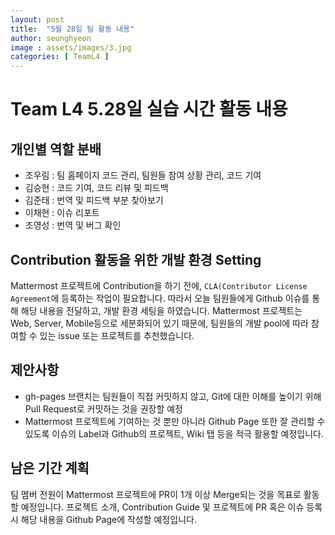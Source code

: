 ```yaml
---
layout: post
title:  "5월 28일 팀 활동 내용"
author: seunghyeon
image : assets/images/3.jpg
categories: [ TeamL4 ]
---
```


# Team L4 5.28일 실습 시간 활동 내용

## 개인별 역할 분배

+ 조우림 : 팀 홈페이지 코드 관리, 팀원들 참여 상황 관리, 코드 기여
+ 김승현 : 코드 기여, 코드 리뷰 및 피드백
+ 김준태 : 번역 및 피드백 부분 찾아보기
+ 이채현 : 이슈 리포트
+ 조영성 : 번역 및 버그 확인

## Contribution 활동을 위한 개발 환경 Setting

Mattermost 프로젝트에 Contribution을 하기 전에, `CLA(Contributor License Agreement`에 등록하는 작업이 필요합니다. 따라서 오늘 팀원들에게 Github 이슈를 통해 해당 내용을 전달하고, 개발 환경 세팅을 하였습니다.
Mattermost 프로젝트는 Web, Server, Mobile등으로 세분화되어 있기 때문에, 팀원들의 개발 pool에 따라 참여할 수 있는 issue 또는 프로젝트를 추천했습니다.


## 제안사항

+ gh-pages 브랜치는 팀원들이 직접 커밋하지 않고, Git에 대한 이해를 높이기 위해 Pull Request로 커밋하는 것을 권장할 예정
+ Mattermost 프로젝트에 기여하는 것 뿐만 아니라 Github Page 또한 잘 관리할 수 있도록 이슈의 Label과 Github의 프로젝트, Wiki 탭 등을 적극 활용할 예정입니다.


## 남은 기간 계획

팀 멤버 전원이 Mattermost 프로젝트에 PR이 1개 이상 Merge되는 것을 목표로 활동할 예정입니다.
프로젝트 소개, Contribution Guide 및 프로젝트에 PR 혹은 이슈 등록시 해당 내용을 Github Page에 작성할 예정입니다.

